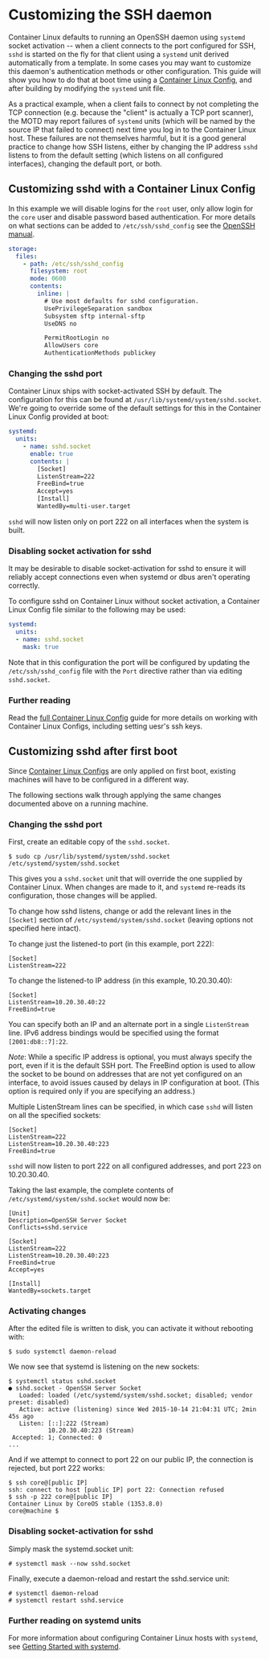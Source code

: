 # Customizing the SSH daemon

Container Linux defaults to running an OpenSSH daemon using `systemd` socket activation -- when a client connects to the port configured for SSH, `sshd` is started on the fly for that client using a `systemd` unit derived automatically from a template. In some cases you may want to customize this daemon's authentication methods or other configuration. This guide will show you how to do that at boot time using a [Container Linux Config][cl-configs], and after building by modifying the `systemd` unit file.

As a practical example, when a client fails to connect by not completing the TCP connection (e.g. because the "client" is actually a TCP port scanner), the MOTD may report failures of `systemd` units (which will be named by the source IP that failed to connect) next time you log in to the Container Linux host. These failures are not themselves harmful, but it is a good general practice to change how SSH listens, either by changing the IP address `sshd` listens to from the default setting (which listens on all configured interfaces), changing the default port, or both.

[cl-configs]: provisioning.md

## Customizing sshd with a Container Linux Config

In this example we will disable logins for the `root` user, only allow login for the `core` user and disable password based authentication. For more details on what sections can be added to `/etc/ssh/sshd_config` see the [OpenSSH manual][openssh-manual].

[openssh-manual]: http://www.openssh.com/cgi-bin/man.cgi?query=sshd_config

```yaml container-linux-config
storage:
  files:
    - path: /etc/ssh/sshd_config
      filesystem: root
      mode: 0600
      contents:
        inline: |
          # Use most defaults for sshd configuration.
          UsePrivilegeSeparation sandbox
          Subsystem sftp internal-sftp
          UseDNS no

          PermitRootLogin no
          AllowUsers core
          AuthenticationMethods publickey
```

### Changing the sshd port

Container Linux ships with socket-activated SSH by default. The configuration for this can be found at `/usr/lib/systemd/system/sshd.socket`. We're going to override some of the default settings for this in the Container Linux Config provided at boot:

```yaml container-linux-config
systemd:
  units:
    - name: sshd.socket
      enable: true
      contents: |
        [Socket]
        ListenStream=222
        FreeBind=true
        Accept=yes
        [Install]
        WantedBy=multi-user.target
```

`sshd` will now listen only on port 222 on all interfaces when the system is built.

### Disabling socket activation for sshd

It may be desirable to disable socket-activation for sshd to ensure it will reliably accept connections even when systemd or dbus aren't operating correctly.

To configure sshd on Container Linux without socket activation, a Container Linux Config file similar to the following may be used:

```yaml container-linux-config
systemd:
  units:
  - name: sshd.socket
    mask: true
```

Note that in this configuration the port will be configured by updating the `/etc/ssh/sshd_config` file with the `Port` directive rather than via editing `sshd.socket`.

### Further reading

Read the [full Container Linux Config][cl-configs] guide for more details on working with Container Linux Configs, including setting uesr's ssh keys.

## Customizing sshd after first boot

Since [Container Linux Configs][cl-configs] are only applied on first boot, existing machines will have to be configured in a different way.

The following sections walk through applying the same changes documented above on a running machine.


### Changing the sshd port

First, create an editable copy of the `sshd.socket`.

```
$ sudo cp /usr/lib/systemd/system/sshd.socket /etc/systemd/system/sshd.socket
```

This gives you a `sshd.socket` unit that will override the one supplied by Container Linux. When changes are made to it, and `systemd` re-reads its configuration, those changes will be applied.

To change how sshd listens, change or add the relevant lines in the `[Socket]` section of `/etc/systemd/system/sshd.socket` (leaving options not specified here intact).

To change just the listened-to port (in this example, port 222):

```
[Socket]
ListenStream=222
```

To change the listened-to IP address (in this example, 10.20.30.40):

```
[Socket]
ListenStream=10.20.30.40:22
FreeBind=true
```

You can specify both an IP and an alternate port in a single `ListenStream` line. IPv6 address bindings would be specified using the format `[2001:db8::7]:22`.

*Note*: While a specific IP address is optional, you must always specify the port, even if it is the default SSH port. The FreeBind option is used to allow the socket to be bound on addresses that are not yet configured on an interface, to avoid issues caused by delays in IP configuration at boot. (This option is required only if you are specifying an address.)

Multiple ListenStream lines can be specified, in which case `sshd` will listen on all the specified sockets:

```
[Socket]
ListenStream=222
ListenStream=10.20.30.40:223
FreeBind=true
```

`sshd` will now listen to port 222 on all configured addresses, and port 223 on 10.20.30.40.

Taking the last example, the complete contents of `/etc/systemd/system/sshd.socket` would now be:

```
[Unit]
Description=OpenSSH Server Socket
Conflicts=sshd.service

[Socket]
ListenStream=222
ListenStream=10.20.30.40:223
FreeBind=true
Accept=yes

[Install]
WantedBy=sockets.target
```

### Activating changes

After the edited file is written to disk, you can activate it without rebooting with:

```
$ sudo systemctl daemon-reload
```

We now see that systemd is listening on the new sockets:

```
$ systemctl status sshd.socket
● sshd.socket - OpenSSH Server Socket
   Loaded: loaded (/etc/systemd/system/sshd.socket; disabled; vendor preset: disabled)
   Active: active (listening) since Wed 2015-10-14 21:04:31 UTC; 2min 45s ago
   Listen: [::]:222 (Stream)
           10.20.30.40:223 (Stream)
 Accepted: 1; Connected: 0
...
```

And if we attempt to connect to port 22 on our public IP, the connection is rejected, but port 222 works:

```
$ ssh core@[public IP]
ssh: connect to host [public IP] port 22: Connection refused
$ ssh -p 222 core@[public IP]
Container Linux by CoreOS stable (1353.8.0)
core@machine $
```

### Disabling socket-activation for sshd

Simply mask the systemd.socket unit:

```
# systemctl mask --now sshd.socket
```

Finally, execute a daemon-reload and restart the sshd.service unit:

```
# systemctl daemon-reload
# systemctl restart sshd.service
```

### Further reading on systemd units

For more information about configuring Container Linux hosts with `systemd`, see [Getting Started with systemd](getting-started-with-systemd.md).
